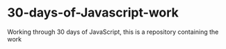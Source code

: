 # 30-days-of-Javascript-work
Working through 30 days of JavaScript, this is a repository containing the work
